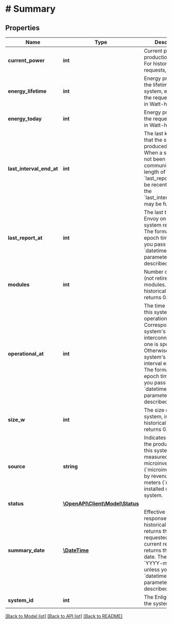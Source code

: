 # # Summary

## Properties

Name | Type | Description | Notes
------------ | ------------- | ------------- | -------------
**current_power** | **int** | Current power production, in Watts. For historical requests, returns 0. |
**energy_lifetime** | **int** | Energy produced in the lifetime of the system, excluding the requested day, in Watt-hours. |
**energy_today** | **int** | Energy produced on the requested day, in Watt-hours. |
**last_interval_end_at** | **int** | The last known time that the system produced energy. When a system has not been communicating for a length of time, the &#x60;last_report_at&#x60; can be recent, whereas the &#x60;last_interval_end_at&#x60; may be further back. |
**last_report_at** | **int** | The last time an Envoy on this system reported. The format is Unix epoch time unless you pass a &#x60;datetime_format&#x60; parameter as described [here](https://developer.enphase.com/docs#Datetimes). |
**modules** | **int** | Number of active (not retired) modules. For historical requests, returns 0. |
**operational_at** | **int** | The time at which this system became operational. Corresponds to the system&#39;s interconnect time, if one is specified. Otherwise, it is the system&#39;s first interval end time. The format is Unix epoch time unless you pass a &#x60;datetime_format&#x60; parameter as described [here](https://developer.enphase.com/docs#Datetimes). |
**size_w** | **int** | The size of the system, in Watts. For historical requests, returns 0. |
**source** | **string** | Indicates whether the production of this system is measured by its microinverters (&#x60;microinverters&#x60;) or by revenue-grade meters (&#x60;meter&#x60;) installed on the system. |
**status** | [**\OpenAPI\Client\Model\Status**](Status.md) |  |
**summary_date** | [**\DateTime**](\DateTime.md) | Effective date of the response. For historical requests, returns the date requested. For current requests, returns the current date. The format is &#x60;YYYY-mm-dd&#x60; unless you pass a &#x60;datetime_format&#x60; parameter as described [here](https://developer.enphase.com/docs#Datetimes). |
**system_id** | **int** | The Enlighten ID of the system. |

[[Back to Model list]](../../README.md#models) [[Back to API list]](../../README.md#endpoints) [[Back to README]](../../README.md)
